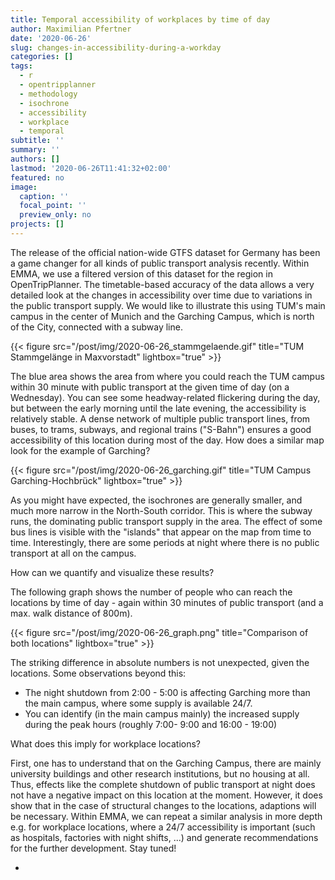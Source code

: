 ```yaml
---
title: Temporal accessibility of workplaces by time of day
author: Maximilian Pfertner
date: '2020-06-26'
slug: changes-in-accessibility-during-a-workday
categories: []
tags:
  - r
  - opentripplanner
  - methodology
  - isochrone
  - accessibility
  - workplace
  - temporal
subtitle: ''
summary: ''
authors: []
lastmod: '2020-06-26T11:41:32+02:00'
featured: no
image:
  caption: ''
  focal_point: ''
  preview_only: no
projects: []
---
```


The release of the official nation-wide GTFS dataset for Germany has been a game changer for all kinds of public transport analysis recently. Within EMMA, we use a filtered version of this dataset for the region in OpenTripPlanner. The timetable-based accuracy of the data allows a very detailed look at the changes in accessibility over time due to variations in the public transport supply. We would like to illustrate this using TUM's main campus in the center of Munich and the Garching Campus, which is north of the City, connected with a subway line.

{{< figure src="/post/img/2020-06-26_stammgelaende.gif" title="TUM Stammgelänge in Maxvorstadt" lightbox="true" >}}

The blue area shows the area from where you could reach the TUM campus within 30 minute with public transport at the given time of day (on a Wednesday). You can see some headway-related flickering during the day, but between the early morning until the late evening, the accessibility is relatively stable. A dense network of multiple public transport lines, from buses, to trams, subways, and regional trains ("S-Bahn") ensures a good accessibility of this location during most of the day. 
How does a similar map look for the example of Garching?

{{< figure src="/post/img/2020-06-26_garching.gif" title="TUM Campus Garching-Hochbrück" lightbox="true" >}}

As you might have expected, the isochrones are generally smaller, and much more narrow in the North-South corridor. This is where the subway runs, the dominating public transport supply in the area. The effect of some bus lines is visible with the "islands" that appear on the map from time to time. Interestingly, there are some periods at night where there is no public transport at all on the campus.  

How can we quantify and visualize these results?  

The following graph shows the number of people who can reach the locations by time of day - again within 30 minutes of public transport (and a max. walk distance of 800m).

{{< figure src="/post/img/2020-06-26_graph.png" title="Comparison of both locations" lightbox="true" >}}

The striking difference in absolute numbers is not unexpected, given the locations. Some observations beyond this:
- The night shutdown from 2:00 - 5:00 is affecting Garching more than the main campus, where some supply is available 24/7.
- You can identify (in the main campus mainly) the increased supply during the peak hours (roughly 7:00- 9:00  and 16:00 - 19:00)  

What does this imply for workplace locations?

First, one has to understand that on the Garching Campus, there are mainly university buildings and other research institutions, but no housing at all. Thus, effects like the complete shutdown of public transport at night does not have a negative impact on this location at the moment. However, it does show that in the case of structural changes to the locations, adaptions will be necessary. 
Within EMMA, we can repeat a similar analysis in more depth e.g. for workplace locations, where a 24/7 accessibility is important (such as hospitals, factories with night shifts, ...) and generate recommendations for the further development. Stay tuned! 

- 





